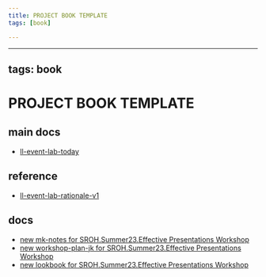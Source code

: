 ```yaml
---
title: PROJECT BOOK TEMPLATE
tags: [book]

---
```


---
tags: book
---

PROJECT BOOK TEMPLATE
===

main docs
---

- [ll-event-lab-today](/QMgM6lVvS6O55J8zdkQLCA)

reference
---

- [ll-event-lab-rationale-v1](/AunryFEcRm6SG8qAbHAyIw)
 

docs
---
- [new mk-notes for SROH.Summer23.Effective Presentations Workshop](https://hackmd.io/ZIOMKIe6QM6Y_Y162yfuvw)
- [new workshop-plan-jk for SROH.Summer23.Effective Presentations Workshop](https://hackmd.io/WvVrPW_NSSqFREvSA5uNnQ)
- [new lookbook for SROH.Summer23.Effective Presentations Workshop](https://hackmd.io/qh-4NsebS3auzAQGzyWkfg)
